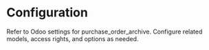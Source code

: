 # Configuration

Refer to Odoo settings for purchase_order_archive. Configure related models, access rights, and options as needed.
